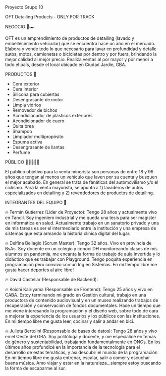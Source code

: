 Proyecto Grupo 10

OFT Detailing Products - ONLY FOR TRACK  

NEGOCIO 🏁🏎️

OFT es un emprendimiento de productos de detailing (lavado y embellecimiento vehicular) que se encuentra hace un año en el mercado. Elabora y vende todo lo que necesario para lavar en profundidad y detalle autos, motos, camionetas o bicicletas por dentro y por fuera, brindando la mejor calidad al mejor precio. Realiza ventas al por mayor y por menor a todo el país, desde el local ubicado en Ciudad Jardín, GBA. 

PRODUCTOS 🛒
- Cera exterior
- Cera interior
- Silicona para cubiertas
- Desengrasante de motor
- Limpia vidrios
- Removedor de bichos
- Acondicionador de plásticos exteriores
- Acondicionador de cuero
- Quita brea
- Shampoo
- Limpiador multipropósito
- Espuma activa
- Desengrasante de llantas
- Perfume 

PÚBLICO 👩🏾‍🤝‍👨🏼

El público objetivo para la venta minorista son personas de entre 18 y 99 años que tengan al menos un vehículo que laven por su cuenta y busquen el mejor acabado. En general se trata de fanáticxs del automovilismo y/o el ciclismo. Para la venta mayorista, se apunta a 1) lavaderos de autos especializados en detailing y 2) revendedores de productos de detailing. 

INTEGRANTES DEL EQUIPO 🚀

🔥 Fermin Gutierrez (Líder de Proyecto): Tengo 28 años y actualmente vivo en Tandil. Soy ingeniero industrial y me queda una tesis para ser magister en informática en salud. Actualmente trabajo en un sanatorio privado y una de mis tareas es ser el intermediario entre la institución y una empresa de sistemas que esta armando la historia clínica digital del lugar. 
 
🔥 Delfina Bellagio (Scrum Master): Tengo 32 años. Vivo en provincia de BsAs. Soy docente en un colegio y conocí DH monitoreando clases de mis alumnos en pandemia, me encanta la forma de trabajo de aula invertida y lo didáctico que es trabajar con Playground. Tengo poquita experiencia en programación pero convivo con un Ing en Sistemas. En mi tiempo libre me gusta hacer deportes al aire libre!

🔥 David Castellar (Responsable de Backend): 

🔥 Koichi Kairiyama (Responsable de Frontend): Tengo 25 años y vivo en CABA. Estoy terminando mi grado en Gestión cultural, trabajo en una productora de contenido audiovisual y en un museo realizando trabajos de recuperación y conservación de fondos documentales. Hace un tiempo que me viene interesando la programación y el diseño web, sobre todo de cara a mejorar la experiencia de los usuarios y los públicos con las instituciones. En mi tiempo libre me gusta  leer, cocinar y salir a andar en bici. 

🔥 Julieta Bertolini (Responsable de bases de datos): Tengo 28 años y vivo en el Oeste del GBA. Soy politóloga y docente, y me especialicé en temas de género y sustentabilidad, trabajando fundamentalmente en ONGs. En los últimos años profundicé en la importancia de la tecnología para el desarrollo de estas temáticas, y así descubrí el mundo de la programación. En mi tiempo libre me gusta entrenar, escalar, salir a comer y escuchar buena música. Amo viajar y estar en la naturaleza...siempre estoy buscando la forma de escaparme al sur.
